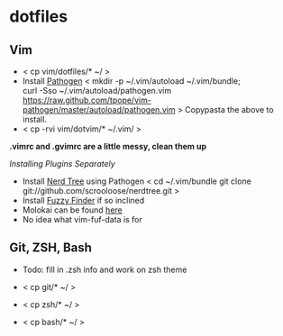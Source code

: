 dotfiles
==============

Vim
-------------
- < cp vim/dotfiles/* ~/ >
- Install [Pathogen](https://github.com/tpope/vim-pathogen)
< mkdir -p ~/.vim/autoload ~/.vim/bundle; \
curl -Sso ~/.vim/autoload/pathogen.vim \
    https://raw.github.com/tpope/vim-pathogen/master/autoload/pathogen.vim >
Copypasta the above to install.
- < cp -rvi vim/dotvim/* ~/.vim/ >

__.vimrc and .gvimrc are a little messy, clean them up__

_Installing Plugins Separately_
- Install [Nerd Tree](https://github.com/scrooloose/nerdtree) using Pathogen
< cd ~/.vim/bundle
git clone git://github.com/scrooloose/nerdtree.git >
- Install [Fuzzy Finder](https://github.com/vim-scripts/FuzzyFinder) if so inclined 
- Molokai can be found [here](https://github.com/tomasr/dotfiles/tree/master/.vim/colors)
- No idea what vim-fuf-data is for

Git, ZSH, Bash
-------------
- Todo: fill in .zsh info and work on zsh theme

- < cp git/* ~/ >
- < cp zsh/* ~/ >
- < cp bash/* ~/ >


